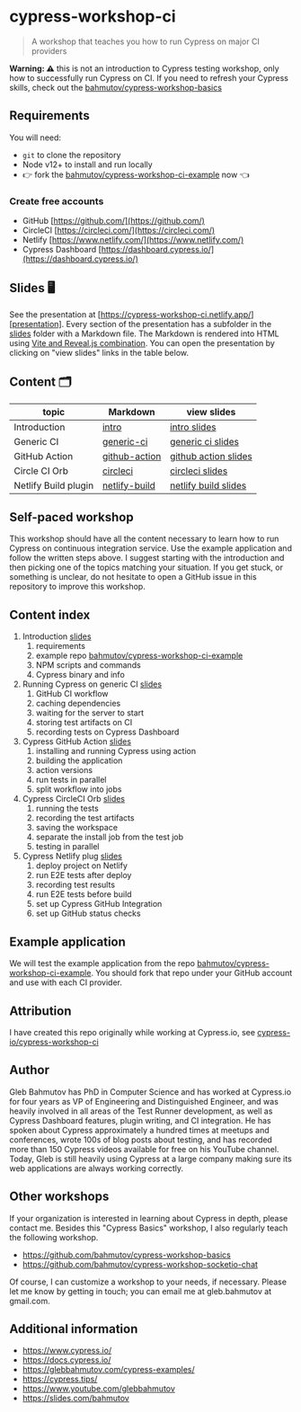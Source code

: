 # cypress-workshop-ci
> A workshop that teaches you how to run Cypress on major CI providers

**Warning: ⚠️** this is not an introduction to Cypress testing workshop, only how to successfully run Cypress on CI. If you need to refresh your Cypress skills, check out the [bahmutov/cypress-workshop-basics](https://github.com/bahmutov/cypress-workshop-basics)

## Requirements

You will need:

- `git` to clone the repository
- Node v12+ to install and run locally
- 👉 fork the [bahmutov/cypress-workshop-ci-example](https://github.com/bahmutov/cypress-workshop-ci-example) now 👈

### Create free accounts

- GitHub [https://github.com/](https://github.com/)
- CircleCI [https://circleci.com/](https://circleci.com/)
- Netlify [https://www.netlify.com/](https://www.netlify.com/)
- Cypress Dashboard [https://dashboard.cypress.io/](https://dashboard.cypress.io/)

## Slides 🖥

See the presentation at [https://cypress-workshop-ci.netlify.app/][presentation]. Every section of the presentation has a subfolder in the [slides](./slides) folder with a Markdown file. The Markdown is rendered into HTML using [Vite and Reveal.js combination](https://glebbahmutov.com/blog/reveal-vite/). You can open the presentation by clicking on "view slides" links in the table below.

[presentation]: https://cypress-workshop-ci.netlify.app/

## Content 🗂

topic | Markdown | view slides
---|---|---
Introduction | [intro](./slides/intro/README.md) | [intro slides](https://cypress-workshop-ci.netlify.app/?p=intro)
Generic CI | [generic-ci](./slides/generic-ci/README.md) | [generic ci slides](https://cypress-workshop-ci.netlify.app/?p=generic-ci)
GitHub Action | [github-action](./slides/github-action/README.md) | [github action slides](https://cypress-workshop-ci.netlify.app/?p=github-action)
Circle CI Orb | [circleci](./slides/circleci/README.md) | [circleci slides](https://cypress-workshop-ci.netlify.app/?p=circleci)
Netlify Build plugin | [netlify-build](./slides/netlify-build/README.md) | [netlify build slides](https://cypress-workshop-ci.netlify.app/?p=netlify-build)

## Self-paced workshop

This workshop should have all the content necessary to learn how to run Cypress on continuous integration service. Use the example application and follow the written steps above. I suggest starting with the introduction and then picking one of the topics matching your situation. If you get stuck, or something is unclear, do not hesitate to open a GitHub issue in this repository to improve this workshop.

## Content index

1. Introduction [slides](https://cypress-workshop-ci.netlify.app/?p=intro)
   1. requirements
   2. example repo [bahmutov/cypress-workshop-ci-example](https://github.com/bahmutov/cypress-workshop-ci-example)
   3. NPM scripts and commands
   4. Cypress binary and info
2. Running Cypress on generic CI [slides](https://cypress-workshop-ci.netlify.app/?p=generic-ci)
   1. GitHub CI workflow
   2. caching dependencies
   3. waiting for the server to start
   4. storing test artifacts on CI
   5. recording tests on Cypress Dashboard
3. Cypress GitHub Action [slides](https://cypress-workshop-ci.netlify.app/?p=github-action)
   1. installing and running Cypress using action
   2. building the application
   3. action versions
   4. run tests in parallel
   5. split workflow into jobs
4. Cypress CircleCI Orb [slides](https://cypress-workshop-ci.netlify.app/?p=circleci)
   1. running the tests
   2. recording the test artifacts
   3. saving the workspace
   4. separate the install job from the test job
   5. testing in parallel
5. Cypress Netlify plug [slides](https://cypress-workshop-ci.netlify.app/?p=netlify-build)
   1. deploy project on Netlify
   2. run E2E tests after deploy
   3. recording test results
   4. run E2E tests before build
   5. set up Cypress GitHub Integration
   6. set up GitHub status checks

## Example application

We will test the example application from the repo [bahmutov/cypress-workshop-ci-example](https://github.com/bahmutov/cypress-workshop-ci-example). You should fork that repo under your GitHub account and use with each CI provider.

## Attribution

I have created this repo originally while working at Cypress.io, see [cypress-io/cypress-workshop-ci](https://github.com/cypress-io/cypress-workshop-ci)

## Author

Gleb Bahmutov has PhD in Computer Science and has worked at Cypress.io for four years as VP of Engineering and Distinguished Engineer, and was heavily involved in all areas of the Test Runner development, as well as Cypress Dashboard features, plugin writing, and CI integration. He has spoken about Cypress approximately a hundred times at meetups and conferences, wrote 100s of blog posts about testing, and has recorded more than 150 Cypress videos available for free on his YouTube channel. Today, Gleb is still heavily using Cypress at a large company making sure its web applications are always working correctly.

## Other workshops

If your organization is interested in learning about Cypress in depth, please contact me. Besides this "Cypress Basics" workshop, I also regularly teach the following workshop.

- https://github.com/bahmutov/cypress-workshop-basics
- https://github.com/bahmutov/cypress-workshop-socketio-chat

Of course, I can customize a workshop to your needs, if necessary. Please let me know by getting in touch; you can email me at gleb.bahmutov at gmail.com.

## Additional information

- https://www.cypress.io/
- https://docs.cypress.io/
- https://glebbahmutov.com/cypress-examples/
- https://cypress.tips/
- https://www.youtube.com/glebbahmutov
- https://slides.com/bahmutov
